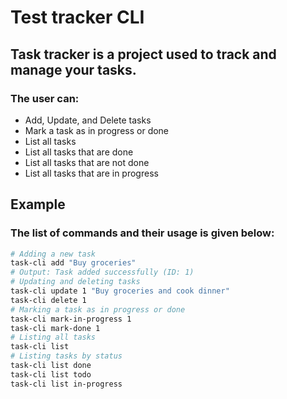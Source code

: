 # Test tracker CLI

## Task tracker is a project used to track and manage your tasks.

### The user can:

* Add, Update, and Delete tasks
* Mark a task as in progress or done
* List all tasks
* List all tasks that are done
* List all tasks that are not done
* List all tasks that are in progress

## Example

### The list of commands and their usage is given below:

```bash
# Adding a new task
task-cli add "Buy groceries"
# Output: Task added successfully (ID: 1)
# Updating and deleting tasks
task-cli update 1 "Buy groceries and cook dinner"
task-cli delete 1
# Marking a task as in progress or done
task-cli mark-in-progress 1
task-cli mark-done 1
# Listing all tasks
task-cli list
# Listing tasks by status
task-cli list done
task-cli list todo
task-cli list in-progress
```
